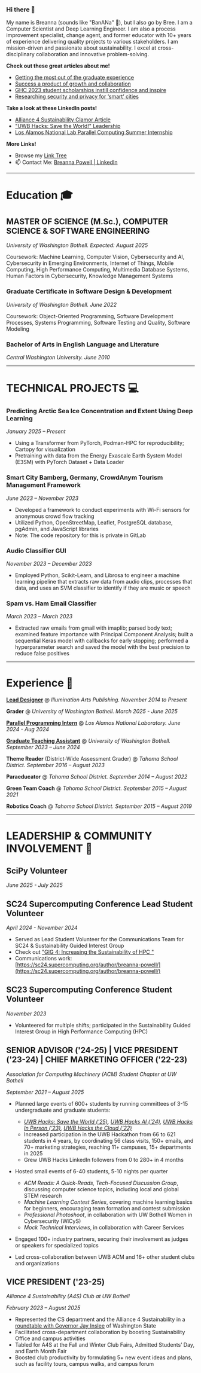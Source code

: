 ### Hi there 👋

My name is Breanna (sounds like "BanANa" 🍌), but I also go by Bree. I am a Computer Scientist and Deep Learning Engineer. I am also a process improvement specialist, change agent, and former educator with 10+ years of experience delivering quality projects to various stakeholders. I am mission-driven and passionate about sustainability. I excel at cross-disciplinary collaboration and innovative problem-solving.

**Check out these great articles about me!**
* [Getting the most out of the graduate experience](https://www.uwb.edu/news/2024/12/06/how-to-get-the-most-out-of-the-graduate-experience)
* [Success a product of growth and collaboration](https://www.uwb.edu/news/2024/05/24/success-a-product-of-growth-and-collaboration)
* [GHC 2023 student scholarships instill confidence and inspire](https://www.uwb.edu/stem/news/2023/12/08/ghc-2023-student-scholarships-instill-confidence-and-inspire)
* [Researching security and privacy for ‘smart’ cities ](https://www.uwb.edu/news/2023/10/13/researching-security-and-privacy-for-smart-cities)

**Take a look at these LinkedIn posts!**
* [Alliance 4 Sustainability Clamor Article](https://www.linkedin.com/feed/update/urn:li:activity:7338648654120988672)
* ["UWB Hacks: Save the World!" Leadership](https://www.linkedin.com/posts/breanna-powell-wa_uwbhacks-uwbhackssavetheworld-uwbhacks2025-activity-7324697931041660928-C8YW?utm_source=share&utm_medium=member_desktop&rcm=ACoAABAojGsBv_rFecqzmTbOqNBk_dzHuXUWH0k)
* [Los Alamos National Lab Parallel Computing Summer Internship](https://www.linkedin.com/posts/breanna-powell-wa_lanl-landofenchantment-parallelcomputing-activity-7217745698836951040-xRXh?utm_source=share&utm_medium=member_desktop&rcm=ACoAABAojGsBv_rFecqzmTbOqNBk_dzHuXUWH0k)

**More Links!**
* Browse my [Link Tree](https://linktr.ee/breanna_powell)
* 📫 Contact Me: [Breanna Powell | LinkedIn](https://www.linkedin.com/in/breanna-powell-wa/)

---
# Education 🎓
## MASTER OF SCIENCE (M.Sc.), COMPUTER SCIENCE & SOFTWARE ENGINEERING
_University of Washington Bothell. Expected: August 2025_

Coursework: Machine Learning, Computer Vision, Cybersecurity and AI, Cybersecurity in Emerging Environments, Internet of Things, Mobile Computing, High Performance Computing, Multimedia Database Systems,  Human Factors in Cybersecurity, Knowledge Management Systems

### Graduate Certificate in Software Design & Development
_University of Washington Bothell. June 2022_

Coursework: Object-Oriented Programming, Software Development Processes, Systems Programming, Software Testing and Quality, Software Modeling

### Bachelor of Arts in English Language and Literature
_Central Washington University. June 2010_

---

# TECHNICAL PROJECTS 💻

### Predicting Arctic Sea Ice Concentration and Extent Using Deep Learning
_January 2025 – Present_
* Using a Transformer from PyTorch, Podman-HPC for reproducibility; Cartopy for visualization
* Pretraining with data from the Energy Exascale Earth System Model (E3SM) with PyTorch Dataset + Data Loader

### Smart City Bamberg, Germany, CrowdAnym Tourism Management Framework 
_June 2023 – November 2023_
* Developed a framework to conduct experiments with Wi-Fi sensors for anonymous crowd flow tracking
* Utilized Python, OpenStreetMap, Leaflet, PostgreSQL database, pgAdmin, and JavaScript libraries
* Note: The code repository for this is private in GitLab

### Audio Classifier GUI
_November 2023 – December 2023_
* Employed Python, Scikit-Learn, and Librosa to engineer a machine learning pipeline that extracts raw data from audio clips, processes that data, and uses an SVM classifier to identify if they are music or speech

### Spam vs. Ham Email Classifier
_March 2023 – March 2023_
* Extracted raw emails from gmail with imaplib; parsed body text; examined feature importance with Principal Component Analysis; built a sequential Keras model with callbacks for early stopping; performed a hyperparameter search and saved the model with the best precision to reduce false positives

---
# Experience 💼

[**Lead Designer**](https://tinyurl.com/B-P-Design-Portfolio) @ _Illumination Arts Publishing. November 2014 to Present_

**Grader** @ _University of Washington Bothell. March 2025 - June 2025_

**[Parallel Programming Intern](https://www.lanl.gov/engage/organizations/xcp/parallel-computing-summer-research-internship)** @ _Los Alamos National Laboratory. June 2024 - Aug 2024_

**[Graduate Teaching Assistant](https://www.uwb.edu/stem/graduate/gcsdd)** @ _University of Washington Bothell. September 2023 – June 2024_

**Theme Reader** (District-Wide Assessment Grader) @ _Tahoma School District. September 2016 – August 2023_

**Paraeducator** @ _Tahoma School District. September 2014 – August 2022_

**Green Team Coach** @ _Tahoma School District. September 2015 – August 2021_

**Robotics Coach** @ _Tahoma School District. September 2015 – August 2019_                  

---
# LEADERSHIP & COMMUNITY INVOLVEMENT 💖
## SciPy Volunteer
_June 2025 - July 2025_

## SC24 Supercomputing Conference Lead Student Volunteer
_April 2024 - November 2024_
* Served as Lead Student Volunteer for the Communications Team for SC24 & Sustainability Guided Interest Group
* Check out ["GIG 4: Increasing the Sustainability of HPC
 "](https://sc24.supercomputing.org/students/guided-interest-groups/)
* Communications work: [https://sc24.supercomputing.org/author/breanna-powell/](https://sc24.supercomputing.org/author/breanna-powell/)

## SC23 Supercomputing Conference Student Volunteer
_November 2023_
* Volunteered for multiple shifts; participated in the Sustainability Guided Interest Group in High Performance Computing (HPC)

## SENIOR ADVISOR ('24-25) | VICE PRESIDENT ('23-24) | CHIEF MARKETING OFFICER ('22-23) 
_Association for Computing Machinery (ACM) Student Chapter at UW Bothell_

_September 2021 – August 2025_

* Planned large events of 600+ students by running committees of 3-15 undergraduate and graduate students:
  * _[UWB Hacks: Save the World ('25)](https://www.uwbhacks.com/), [UWB Hacks AI (‘24)](https://uwb-hacks-ai.devpost.com/), [UWB Hacks In Person (‘23)](https://uwb-acm-hacks-in-person.devpost.com/), [UWB Hacks the Cloud (‘22)](https://uwb-hacks-the-cloud.devpost.com/)_
  * Increased participation in the UWB Hackathon from 66 to 621 students in 4 years, by coordinating 56 class visits, 150+ emails, and 70+ marketing strategies, reaching 11+ campuses, 15+ departments in 2025
  * Grew UWB Hacks LinkedIn followers from 0 to 280+ in 4 months

* Hosted small events of 6-40 students, 5-10 nights per quarter
  * _ACM Reads: A Quick-Reads, Tech-Focused Discussion Group_, discussing computer science topics, including local and global STEM research
  * _Machine Learning Contest Series_, covering machine learning basics for beginners, encouraging team formation and contest submission
  * _Professional Photoshoot_, in collaboration with UW Bothell Women in Cybersecurity (WiCyS)
  * _Mock Technical Interviews_, in collaboration with Career Services
* Engaged 100+ industry partners, securing their involvement as judges or speakers for specialized topics
* Led cross-collaboration between UWB ACM and 16+ other student clubs and organizations

## VICE PRESIDENT ('23-25)
_Alliance 4 Sustainability (A4S) Club at UW Bothell_

_February 2023 – August 2025_

* Represented the CS department and the Alliance 4 Sustainability in a [roundtable with Governor Jay Inslee](https://www.instagram.com/p/C2lZJf-RkSy/?utm_source=ig_web_copy_link) of Washington State
* Facilitated cross-department collaboration by boosting Sustainability Office and campus activities
* Tabled for A4S at the Fall and Winter Club Fairs, Admitted Students’ Day, and Earth Month Fair
* Boosted club productivity by formulating 5+ new event ideas and plans, such as facility tours, campus walks, and campus forum
